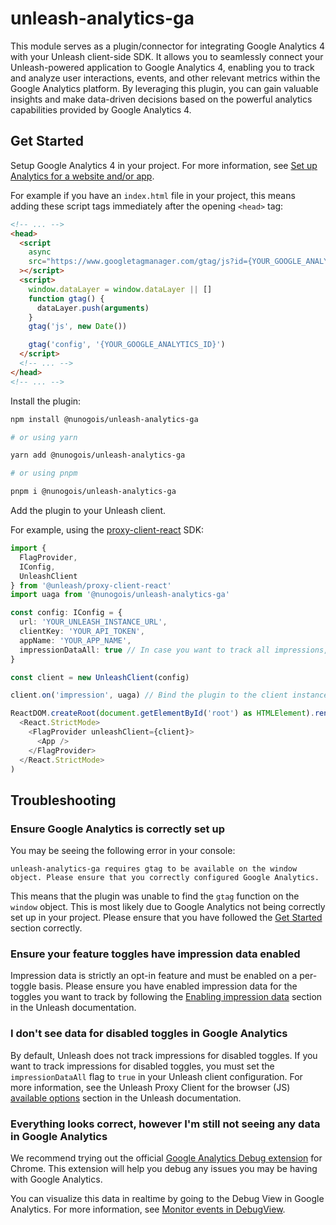 # unleash-analytics-ga

This module serves as a plugin/connector for integrating Google Analytics 4 with your Unleash client-side SDK. It allows you to seamlessly connect your Unleash-powered application to Google Analytics 4, enabling you to track and analyze user interactions, events, and other relevant metrics within the Google Analytics platform. By leveraging this plugin, you can gain valuable insights and make data-driven decisions based on the powerful analytics capabilities provided by Google Analytics 4.

## Get Started

Setup Google Analytics 4 in your project. For more information, see [Set up Analytics for a website and/or app](https://support.google.com/analytics/answer/9304153?sjid=4548331147725996201-EU#zippy=%2Cadd-the-google-tag-directly-to-your-web-pages%2Cweb).

For example if you have an `index.html` file in your project, this means adding these script tags immediately after the opening `<head>` tag:

```html
<!-- ... -->
<head>
  <script
    async
    src="https://www.googletagmanager.com/gtag/js?id={YOUR_GOOGLE_ANALYTICS_ID}"
  ></script>
  <script>
    window.dataLayer = window.dataLayer || []
    function gtag() {
      dataLayer.push(arguments)
    }
    gtag('js', new Date())

    gtag('config', '{YOUR_GOOGLE_ANALYTICS_ID}')
  </script>
  <!-- ... -->
</head>
<!-- ... -->
```

Install the plugin:

```bash
npm install @nunogois/unleash-analytics-ga

# or using yarn

yarn add @nunogois/unleash-analytics-ga

# or using pnpm

pnpm i @nunogois/unleash-analytics-ga
```

Add the plugin to your Unleash client.

For example, using the [proxy-client-react](https://github.com/Unleash/proxy-client-react) SDK:

```typescript
import {
  FlagProvider,
  IConfig,
  UnleashClient
} from '@unleash/proxy-client-react'
import uaga from '@nunogois/unleash-analytics-ga'

const config: IConfig = {
  url: 'YOUR_UNLEASH_INSTANCE_URL',
  clientKey: 'YOUR_API_TOKEN',
  appName: 'YOUR_APP_NAME',
  impressionDataAll: true // In case you want to track all impressions, which includes disabled feature toggles
}

const client = new UnleashClient(config)

client.on('impression', uaga) // Bind the plugin to the client instance impression event

ReactDOM.createRoot(document.getElementById('root') as HTMLElement).render(
  <React.StrictMode>
    <FlagProvider unleashClient={client}>
      <App />
    </FlagProvider>
  </React.StrictMode>
)
```

## Troubleshooting

### Ensure Google Analytics is correctly set up

You may be seeing the following error in your console:

```
unleash-analytics-ga requires gtag to be available on the window object. Please ensure that you correctly configured Google Analytics.
```

This means that the plugin was unable to find the `gtag` function on the `window` object. This is most likely due to Google Analytics not being correctly set up in your project. Please ensure that you have followed the [Get Started](#get-started) section correctly.

### Ensure your feature toggles have impression data enabled

Impression data is strictly an opt-in feature and must be enabled on a per-toggle basis. Please ensure you have enabled impression data for the toggles you want to track by following the [Enabling impression data](https://docs.getunleash.io/reference/impression-data#enabling-impression-data) section in the Unleash documentation.

### I don't see data for disabled toggles in Google Analytics

By default, Unleash does not track impressions for disabled toggles. If you want to track impressions for disabled toggles, you must set the `impressionDataAll` flag to `true` in your Unleash client configuration. For more information, see the Unleash Proxy Client for the browser (JS) [available options](https://docs.getunleash.io/reference/sdks/javascript-browser#available-options) section in the Unleash documentation.

### Everything looks correct, however I'm still not seeing any data in Google Analytics

We recommend trying out the official [Google Analytics Debug extension](https://chrome.google.com/webstore/detail/google-analytics-debugger/jnkmfdileelhofjcijamephohjechhna) for Chrome. This extension will help you debug any issues you may be having with Google Analytics.

You can visualize this data in realtime by going to the Debug View in Google Analytics. For more information, see [Monitor events in DebugView](https://support.google.com/analytics/answer/7201382?hl=en).
